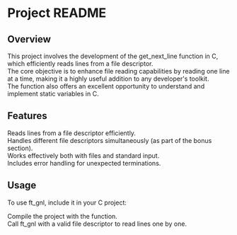 # Project README
## Overview
This project involves the development of the get_next_line function in C, which efficiently reads lines from a file descriptor.  
The core objective is to enhance file reading capabilities by reading one line at a time, making it a highly useful addition to any developer's toolkit.  
The function also offers an excellent opportunity to understand and implement static variables in C.  
  
## Features
Reads lines from a file descriptor efficiently.  
Handles different file descriptors simultaneously (as part of the bonus section).  
Works effectively both with files and standard input.  
Includes error handling for unexpected terminations.  
  
## Usage
To use ft_gnl, include it in your C project:  

Compile the project with the function.  
Call ft_gnl with a valid file descriptor to read lines one by one.  

